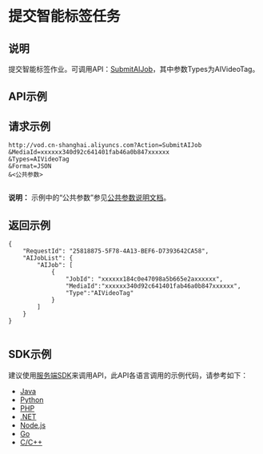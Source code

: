 # 提交智能标签任务

## 说明

提交智能标签作业。可调用API：[SubmitAIJob](/cn.zh-CN/服务端API/视频AI/提交AI作业.md)，其中参数Types为AIVideoTag。

## API示例

## 请求示例

```
http://vod.cn-shanghai.aliyuncs.com?Action=SubmitAIJob
&MediaId=xxxxxx340d92c641401fab46a0b847xxxxxx
&Types=AIVideoTag
&Format=JSON
&<公共参数>
			
```

**说明：** 示例中的“公共参数”参见[公共参数说明文档](/cn.zh-CN/服务端API/调用方式/公共参数.md)。

## 返回示例

```
{
    "RequestId": "25818875-5F78-4A13-BEF6-D7393642CA58",
    "AIJobList": {
        "AIJob": [
            {
                "JobId": "xxxxxx184c0e47098a5b665e2axxxxxx",
                "MediaId":"xxxxxx340d92c641401fab46a0b847xxxxxx",
                "Type":"AIVideoTag"
            }
        ]
    }
}
			
```

## SDK示例

建议使用[服务端SDK](t1826050.md#)来调用API，此API各语言调用的示例代码，请参考如下：

-   [Java](t1826065.md#)
-   [Python](t1826082.md#)
-   [PHP](t1826104.md#)
-   [.NET](t1826121.md#)
-   [Node.js](t1826137.md#)
-   [Go](t1826153.md#)
-   [C/C++](t1826171.md#)

